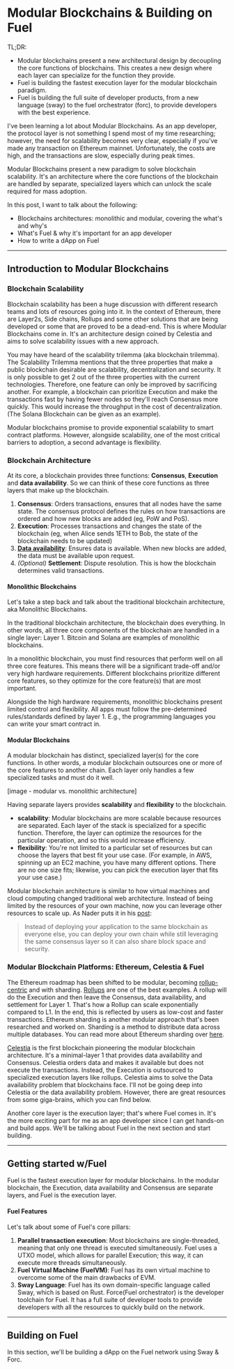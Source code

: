 # Modular Blockchains & Building on Fuel

TL;DR:
- Modular blockchains present a new architectural design by decoupling the core functions of blockchains. This creates a new design where each layer can specialize for the function they provide.
- Fuel is building the fastest execution layer for the modular blockchain paradigm.
- Fuel is building the full suite of developer products, from a new language (sway) to the fuel orchestrator (forc), to provide developers with the best experience.

I've been learning a lot about Modular Blockchains. As an app developer, the protocol layer is not something I spend most of my time researching; however, the need for scalability becomes very clear, especially if you've made any transaction on Ethereum mainnet. Unfortunately, the costs are high, and the transactions are slow, especially during peak times.

Modular Blockchains present a new paradigm to solve blockchain scalability. It's an architecture where the core functions of the blockchain are handled by separate, specialized layers which can unlock the scale required for mass adoption.

In this post, I want to talk about the following:
- Blockchains architectures: monolithic and modular, covering the what's and why's
- What's Fuel & why it's important for an app developer
- How to write a dApp on Fuel

---

## Introduction to Modular Blockchains

### Blockchain Scalability

Blockchain scalability has been a huge discussion with different research teams and lots of resources going into it. In the context of Ethereum, there are Layer2s, Side chains, Rollups and some other solutions that are being developed or some that are proved to be a dead-end. This is where Modular Blockchains come in. It's an architecture design coined by Celestia and aims to solve scalability issues with a new approach.

You may have heard of the scalability trilemma (aka blockchain trilemma). The Scalability Trilemma mentions that the three properties that make a public blockchain desirable are scalability, decentralization and security. It is only possible to get 2 out of the three properties with the current technologies. Therefore, one feature can only be improved by sacrificing another. For example, a blockchain can prioritize Execution and make the transactions fast by having fewer nodes so they'll reach Consensus more quickly. This would increase the throughput in the cost of decentralization. (The Solana Blockchain can be given as an example).

Modular blockchains promise to provide exponential scalability to smart contract platforms. However, alongside scalability, one of the most critical barriers to adoption, a second advantage is flexibility.

### Blockchain Architecture

At its core, a blockchain provides three functions: **Consensus**, **Execution** and **data availability**. So we can think of these core functions as three layers that make up the blockchain.

1. **Consensus**: Orders transactions, ensures that all nodes have the same state. The consensus protocol defines the rules on how transactions are ordered and how new blocks are added (eg, PoW and PoS).
2. **Execution**: Processes transactions and changes the state of the blockchain (eg, when Alice sends 1ETH to Bob, the state of the blockchain needs to be updated)
3. **[Data availability](https://coinmarketcap.com/alexandria/article/what-is-data-availability)**: Ensures data is available. When new blocks are added, the data must be available upon request.
4. *(Optional)* **Settlement**: Dispute resolution. This is how the blockchain determines valid transactions.

#### Monolithic Blockchains

Let's take a step back and talk about the traditional blockchain architecture, aka Monolithic Blockchains.

In the traditional blockchain architecture, the blockchain does everything. In other words, all three core components of the blockchain are handled in a single layer: Layer 1. Bitcoin and Solana are examples of monolithic blockchains.

In a monolithic blockchain, you must find resources that perform well on all three core features. This means there will be a significant trade-off and/or very high hardware requirements. Different blockchains prioritize different core features, so they optimize for the core feature(s) that are most important.

Alongside the high hardware requirements, monolithic blockchains present limited control and flexibility. All apps must follow the pre-determined rules/standards defined by layer 1. E.g., the programming languages you can write your smart contract in.

#### Modular Blockchains

A modular blockchain has distinct, specialized layer(s) for the core functions. In other words, a modular blockchain outsources one or more of the core features to another chain. Each layer only handles a few specialized tasks and must do it well.

[image - modular vs. monolithic architecture]

Having separate layers provides **scalability** and **flexibility** to the blockchain.
- **scalability**: Modular blockchains are more scalable because resources are separated. Each layer of the stack is specialized for a specific function. Therefore, the layer can optimize the resources for the particular operation, and so this would increase efficiency.
- **flexibility**: You're not limited to a particular set of resources but can choose the layers that best fit your use case. (For example, in AWS, spinning up an EC2 machine, you have many different options. There are no one size fits; likewise, you can pick the execution layer that fits your use case.)

Modular blockchain architecture is similar to how virtual machines and cloud computing changed traditional web architecture. Instead of being limited by the resources of your own machine, now you can leverage other resources to scale up. As Nader puts it in his [post](https://nader.substack.com/p/blockchain-modularity-a-mental-model):

> Instead of deploying your application to the same blockchain as everyone else, you can deploy your own chain while still leveraging the same consensus layer so it can also share block space and security.

###  Modular Blockchain Platforms: Ethereum, Celestia & Fuel

The Ethereum roadmap has been shifted to be modular, becoming [rollup-centric](https://ethereum-magicians.org/t/a-rollup-centric-ethereum-roadmap/4698) and with sharding. [Rollups](https://ethereum.org/en/layer-2/#what-is-layer-2) are one of the best examples. A rollup will do the Execution and then leave the Consensus, data availability, and settlement for Layer 1. That's how a Rollup can scale exponentially compared to L1. In the end, this is reflected by users as low-cost and faster transactions. Ethereum sharding is another modular approach that's been researched and worked on. Sharding is a method to distribute data across multiple databases. You can read more about Ethereum sharding over [here](https://ethereum.org/en/upgrades/sharding/).

[Celestia](https://celestia.org/) is the first blockchain pioneering the modular blockchain architecture. It's a minimal-layer 1 that provides data availability and Consensus. Celestia orders data and makes it available but does not execute the transactions. Instead, the Execution is outsourced to specialized execution layers like rollups. Celestia aims to solve the Data availability problem that blockchains face. I'll not be going deep into Celestia or the data availability problem. However, there are great resources from some giga-brains, which you can find below.

Another core layer is the execution layer; that's where Fuel comes in. It's the more exciting part for me as an app developer since I can get hands-on and build apps. We'll be talking about Fuel in the next section and start building.

---

## Getting started w/Fuel

Fuel is the fastest execution layer for modular blockchains. In the modular blockchain, the Execution, data availability and Consensus are separate layers, and Fuel is the execution layer.

#### Fuel Features

Let's talk about some of Fuel's core pillars:
1. **Parallel transaction execution**: Most blockchains are single-threaded, meaning that only one thread is executed simultaneously. Fuel uses a UTXO model, which allows for parallel Execution; this way, it can execute more threads simultaneously.
2. **Fuel Virtual Machine (FuelVM)**: Fuel has its own virtual machine to overcome some of the main drawbacks of EVM.
3. **Sway Language**: Fuel has its own domain-specific language called Sway, which is based on Rust. Force(Fuel orchestrator) is the developer toolchain for Fuel. It has a full suite of developer tools to provide developers with all the resources to quickly build on the network.

---

## Building on Fuel

In this section, we'll be building a dApp on the Fuel network using Sway & Forc.